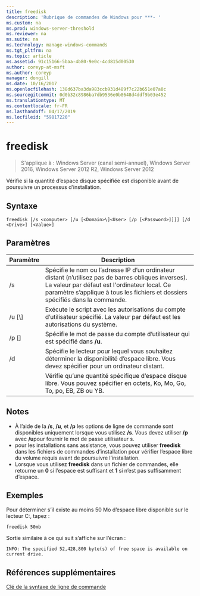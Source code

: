 ```yaml
---
title: freedisk
description: 'Rubrique de commandes de Windows pour ***- '
ms.custom: na
ms.prod: windows-server-threshold
ms.reviewer: na
ms.suite: na
ms.technology: manage-windows-commands
ms.tgt_pltfrm: na
ms.topic: article
ms.assetid: 91c15166-5baa-4b80-9e0c-4cd815d00530
author: coreyp-at-msft
ms.author: coreyp
manager: dongill
ms.date: 10/16/2017
ms.openlocfilehash: 138d637ba3da983ccb931d489f7c22b651e07a0c
ms.sourcegitcommit: 0d0b32c8986ba7db9536e0b8648d4ddf9b03e452
ms.translationtype: MT
ms.contentlocale: fr-FR
ms.lasthandoff: 04/17/2019
ms.locfileid: "59817220"
---
```

# <a name="freedisk"></a>freedisk

>S'applique à : Windows Server (canal semi-annuel), Windows Server 2016, Windows Server 2012 R2, Windows Server 2012

Vérifie si la quantité d’espace disque spécifiée est disponible avant de poursuivre un processus d’installation.

## <a name="syntax"></a>Syntaxe
```
freedisk [/s <computer> [/u [<Domain>\]<User> [/p [<Password>]]]] [/d <Drive>] [<Value>]
```
## <a name="parameters"></a>Paramètres
|Paramètre|Description|
|-------|--------|
|/s <computer>|Spécifie le nom ou l’adresse IP d’un ordinateur distant (n’utilisez pas de barres obliques inverses). La valeur par défaut est l'ordinateur local. Ce paramètre s’applique à tous les fichiers et dossiers spécifiés dans la commande.|
|/u [<Domain>\\]<User>|Exécute le script avec les autorisations du compte d’utilisateur spécifié. La valeur par défaut est les autorisations du système.|
|/p [<Password>]|Spécifie le mot de passe du compte d’utilisateur qui est spécifié dans **/u**.|
|/d <Drive>|Spécifie le lecteur pour lequel vous souhaitez déterminer la disponibilité d’espace libre. Vous devez spécifier <Drive>pour un ordinateur distant.|
|<Value>|Vérifie qu’une quantité spécifique d’espace disque libre. Vous pouvez spécifier <Value>en octets, Ko, Mo, Go, To, po, EB, ZB ou YB.|
## <a name="remarks"></a>Notes
-   À l’aide de la **/s**, **/u**, et **/p** les options de ligne de commande sont disponibles uniquement lorsque vous utilisez **/s**. Vous devez utiliser **/p** avec **/u**pour fournir le mot de passe utilisateur s.
-   pour les installations sans assistance, vous pouvez utiliser **freedisk** dans les fichiers de commandes d’installation pour vérifier l’espace libre du volume requis avant de poursuivre l’installation.
-   Lorsque vous utilisez **freedisk** dans un fichier de commandes, elle retourne un **0** si l’espace est suffisant et **1** si n’est pas suffisamment d’espace.
## <a name="BKMK_examples"></a>Exemples
Pour déterminer s’il existe au moins 50 Mo d’espace libre disponible sur le lecteur C:, tapez :
```
freedisk 50mb 
```
Sortie similaire à ce qui suit s’affiche sur l’écran :
```
INFO: The specified 52,428,800 byte(s) of free space is available on current drive.
```
## <a name="additional-references"></a>Références supplémentaires
[Clé de la syntaxe de ligne de commande](command-line-syntax-key.md)
